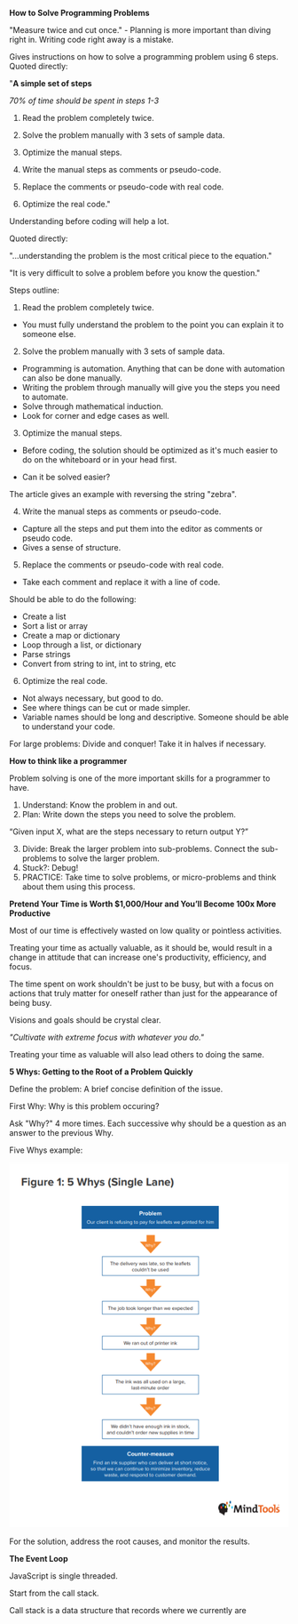 **How to Solve Programming Problems**

"Measure twice and cut once." - Planning is more important than diving right in. Writing code right away is a mistake.

Gives instructions on how to solve a programming problem using 6 steps. Quoted directly:

"**A simple set of steps**

*70% of time should be spent in steps 1-3*

1. Read the problem completely twice.
2. Solve the problem manually with 3 sets of sample data.
3. Optimize the manual steps.

4. Write the manual steps as comments or pseudo-code.
5. Replace the comments or pseudo-code with real code.
6. Optimize the real code."


Understanding before coding will help a lot.

Quoted directly:

"...understanding the problem is the most critical piece to the equation."

"It is very difficult to solve a problem before you know the question."

Steps outline:

1. Read the problem completely twice.

- You must fully understand the problem to the point you can explain it to someone else.

2. Solve the problem manually with 3 sets of sample data.

- Programming is automation. Anything that can be done with automation can also be done manually. 
- Writing the problem through manually will give you the steps you need to automate.
- Solve through mathematical induction.
- Look for corner and edge cases as well.

3. Optimize the manual steps.

- Before coding, the solution should be optimized as it's much easier to do on the whiteboard or in your head first.

- Can it be solved easier?

The article gives an example with reversing the string "zebra".

4. Write the manual steps as comments or pseudo-code.

- Capture all the steps and put them into the editor as comments or pseudo code.
- Gives a sense of structure.

5. Replace the comments or pseudo-code with real code.

- Take each comment and replace it with a line of code.

Should be able to do the following: 

- Create a list
- Sort a list or array
- Create a map or dictionary
- Loop through a list, or dictionary
- Parse strings
- Convert from string to int, int to string, etc


6. Optimize the real code.

- Not always necessary, but good to do.
- See where things can be cut or made simpler.
- Variable names should be long and descriptive. Someone should be able to understand your code.

For large problems: Divide and conquer! Take it in halves if necessary.

**How to think like a programmer**

Problem solving is one of the more important skills for a programmer to have.

1. Understand: Know the problem in and out.
2. Plan: Write down the steps you need to solve the problem.

“Given input X, what are the steps necessary to return output Y?”

3. Divide: Break the larger problem into sub-problems. Connect the sub-problems to solve the larger problem.
4. Stuck?: Debug!
5. PRACTICE: Take time to solve problems, or micro-problems and think about them using this process.


**Pretend Your Time is Worth $1,000/Hour and You’ll Become 100x More Productive**

Most of our time is effectively wasted on low quality or pointless activities.

Treating your time as actually valuable, as it should be, would result in a change in attitude that can increase one's productivity, efficiency, and focus.

The time spent on work shouldn't be just to be busy, but with a focus on actions that truly matter for oneself rather than just for the appearance of being busy.

Visions and goals should be crystal clear.

*"Cultivate with extreme focus with whatever you do."*

Treating your time as valuable will also lead others to doing the same.

**5 Whys: Getting to the Root of a Problem Quickly**

Define the problem: A brief concise definition of the issue.

First Why: Why is this problem occuring?

Ask "Why?" 4 more times. Each successive why should be a question as an answer to the previous Why.

Five Whys example:

![Here](fivewhys.PNG)

For the solution, address the root causes, and monitor the results.

**The Event Loop**

JavaScript is single threaded.

Start from the call stack.

Call stack is a data structure that records where we currently are